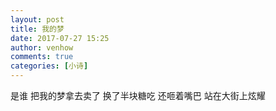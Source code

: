 ```yaml
---
layout: post
title: 我的梦
date: 2017-07-27 15:25
author: venhow
comments: true
categories: [小诗]
---
```

是谁
把我的梦拿去卖了
换了半块糖吃
还咂着嘴巴
站在大街上炫耀
